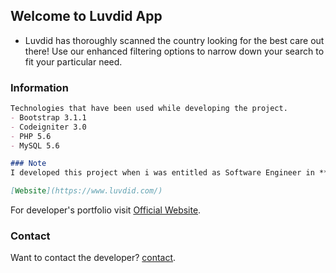## Welcome to Luvdid App

- Luvdid has thoroughly scanned the country looking for the best care out there! Use our enhanced filtering options to narrow down your search to fit your particular need.

### Information

```markdown
Technologies that have been used while developing the project.
- Bootstrap 3.1.1
- Codeigniter 3.0 
- PHP 5.6
- MySQL 5.6

### Note
I developed this project when i was entitled as Software Engineer in **Ainosoft Technologies**.

[Website](https://www.luvdid.com/)
```

For developer's portfolio visit [Official Website](https://noumanwaheed.com).

### Contact

Want to contact the developer? [contact](https://noumanwaheed.com).
